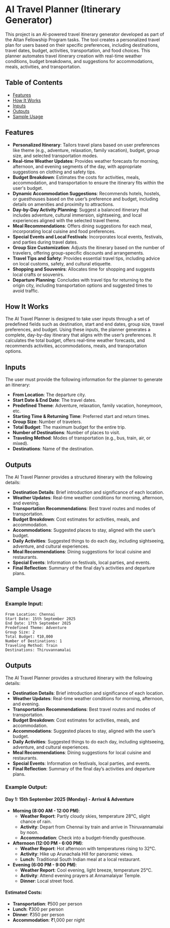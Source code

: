 # AI Travel Planner (Itinerary Generator)

This project is an AI-powered travel itinerary generator developed as part of the Altan Fellowship Program tasks. The tool creates a personalized travel plan for users based on their specific preferences, including destinations, travel dates, budget, activities, transportation, and food choices. This planner automates travel itinerary creation with real-time weather conditions, budget breakdowns, and suggestions for accommodations, meals, activities, and transportation.

## Table of Contents

- [Features](#features)
- [How It Works](#how-it-works)
- [Inputs](#inputs)
- [Outputs](#outputs)
- [Sample Usage](#sample-usage)


## Features

- **Personalized Itinerary**: Tailors travel plans based on user preferences like theme (e.g., adventure, relaxation, family vacation), budget, group size, and selected transportation modes.
- **Real-time Weather Updates**: Provides weather forecasts for morning, afternoon, and evening segments of the day, with appropriate suggestions on clothing and safety tips.
- **Budget Breakdown**: Estimates the costs for activities, meals, accommodation, and transportation to ensure the itinerary fits within the user's budget.
- **Dynamic Accommodation Suggestions**: Recommends hotels, hostels, or guesthouses based on the user’s preference and budget, including details on amenities and proximity to attractions.
- **Day-by-Day Activity Planning**: Suggest a balanced itinerary that includes adventure, cultural immersion, sightseeing, and local experiences aligned with the selected travel theme.
- **Meal Recommendations**: Offers dining suggestions for each meal, incorporating local cuisine and food preferences.
- **Special Events and Local Festivals**: Incorporates local events, festivals, and parties during travel dates.
- **Group Size Customization**: Adjusts the itinerary based on the number of travelers, offering group-specific discounts and arrangements.
- **Travel Tips and Safety**: Provides essential travel tips, including advice on local customs, safety, and cultural etiquette.
- **Shopping and Souvenirs**: Allocates time for shopping and suggests local crafts or souvenirs.
- **Departure Planning**: Concludes with travel tips for returning to the origin city, including transportation options and suggested times to avoid traffic.

## How It Works

The AI Travel Planner is designed to take user inputs through a set of predefined fields such as destination, start and end dates, group size, travel preferences, and budget. Using these inputs, the planner generates a complete, day-by-day itinerary that aligns with the user’s preferences. It calculates the total budget, offers real-time weather forecasts, and recommends activities, accommodations, meals, and transportation options.

## Inputs

The user must provide the following information for the planner to generate an itinerary:

- **From Location**: The departure city.
- **Start Date & End Date**: The travel dates.
- **Predefined Theme**: Adventure, relaxation, family vacation, honeymoon, etc.
- **Starting Time & Returning Time**: Preferred start and return times.
- **Group Size**: Number of travelers.
- **Total Budget**: The maximum budget for the entire trip.
- **Number of Destinations**: Number of places to visit.
- **Traveling Method**: Modes of transportation (e.g., bus, train, air, or mixed).
- **Destinations**: Name of the destination.

## Outputs

The AI Travel Planner provides a structured itinerary with the following details:

- **Destination Details**: Brief introduction and significance of each location.
- **Weather Updates**: Real-time weather conditions for morning, afternoon, and evening.
- **Transportation Recommendations**: Best travel routes and modes of transportation.
- **Budget Breakdown**: Cost estimates for activities, meals, and accommodation.
- **Accommodations**: Suggested places to stay, aligned with the user’s budget.
- **Daily Activities**: Suggested things to do each day, including sightseeing, adventure, and cultural experiences.
- **Meal Recommendations**: Dining suggestions for local cuisine and restaurants.
- **Special Events**: Information on festivals, local parties, and events.
- **Final Reflection**: Summary of the final day’s activities and departure plans.

## Sample Usage

### Example Input:
```plaintext
From Location: Chennai
Start Date: 15th September 2025
End Date: 17th September 2025
Predefined Theme: Adventure
Group Size: 2
Total Budget: ₹10,000
Number of Destinations: 1
Traveling Method: Train
Destinations: Thiruvannamalai
```

## Outputs

The AI Travel Planner provides a structured itinerary with the following details:

- **Destination Details**: Brief introduction and significance of each location.
- **Weather Updates**: Real-time weather conditions for morning, afternoon, and evening.
- **Transportation Recommendations**: Best travel routes and modes of transportation.
- **Budget Breakdown**: Cost estimates for activities, meals, and accommodation.
- **Accommodations**: Suggested places to stay, aligned with the user’s budget.
- **Daily Activities**: Suggested things to do each day, including sightseeing, adventure, and cultural experiences.
- **Meal Recommendations**: Dining suggestions for local cuisine and restaurants.
- **Special Events**: Information on festivals, local parties, and events.
- **Final Reflection**: Summary of the final day’s activities and departure plans.

### Example Output:

#### Day 1: 15th September 2025 (Monday) - Arrival & Adventure
- **Morning (8:00 AM - 12:00 PM)**:
    - **Weather Report**: Partly cloudy skies, temperature 28°C, slight chance of rain.
    - **Activity**: Depart from Chennai by train and arrive in Thiruvannamalai by noon.
    - **Accommodation**: Check into a budget-friendly guesthouse.
- **Afternoon (12:00 PM - 6:00 PM)**:
    - **Weather Report**: Hot afternoon with temperatures rising to 32°C.
    - **Activity**: Hike up Arunachala Hill for panoramic views.
    - **Lunch**: Traditional South Indian meal at a local restaurant.
- **Evening (6:00 PM - 9:00 PM)**:
    - **Weather Report**: Cool evening, light breeze, temperature 25°C.
    - **Activity**: Attend evening prayers at Annamalaiyar Temple.
    - **Dinner**: Local street food.

#### Estimated Costs:
- **Transportation**: ₹500 per person
- **Lunch**: ₹300 per person
- **Dinner**: ₹350 per person
- **Accommodation**: ₹1,000 per night

